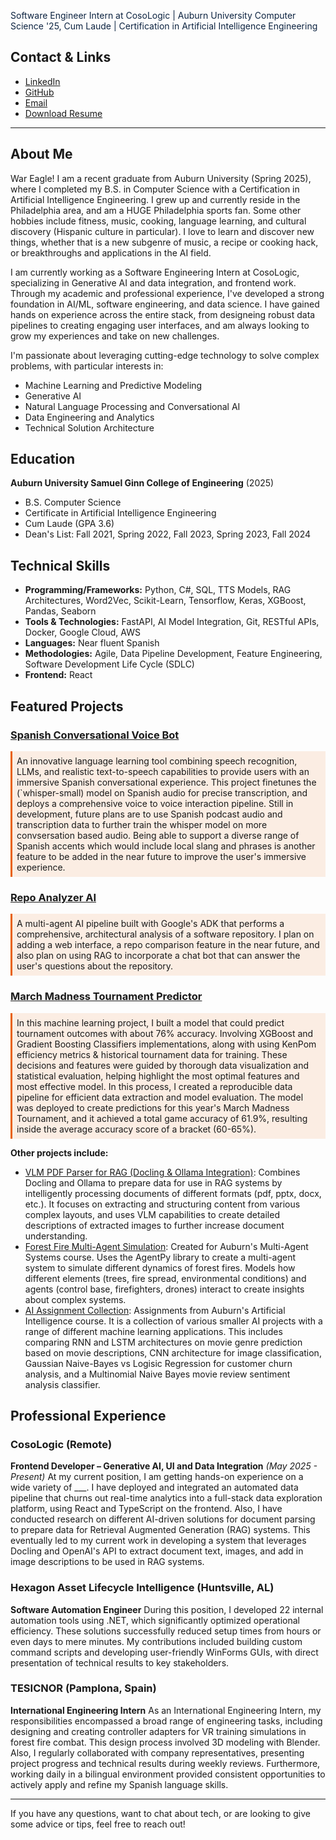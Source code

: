 <style>
  .auburn-header { color: #0C2340; }
  .auburn-link { color: #E86100; }
  .section-divider { border-color: #E86100; }
  .highlight { background-color: rgba(232, 97, 0, 0.1); padding: 0.5em; border-left: 3px solid #E86100; }
</style>

<div class="auburn-header">
  
  Software Engineer Intern at CosoLogic | Auburn University Computer Science '25, Cum Laude | Certification in Artificial Intelligence Engineering
  
</div>

## Contact & Links
- [LinkedIn](https://www.linkedin.com/in/matthew-evitts/)
- [GitHub](https://github.com/mevitts)
- [Email](mailto:martevitts@gmail.com)
- [Download Resume](mevitts717.pdf)
  
---

## About Me
War Eagle! I am a recent graduate from Auburn University (Spring 2025), where I completed my B.S. in Computer Science with a Certification in Artificial Intelligence Engineering. I grew up and currently reside in the Philadelphia area, and am a HUGE Philadelphia sports fan. Some other hobbies include fitness, music, cooking, language learning, and cultural discovery (Hispanic culture in particular). I love to learn and discover new things, whether that is a new subgenre of music, a recipe or cooking hack, or breakthroughs and applications in the AI field.

I am currently working as a Software Engineering Intern at CosoLogic, specializing in Generative AI and data integration, and frontend work. Through my academic and professional experience, I've developed a strong foundation in AI/ML, software engineering, and data science. I have gained hands on experience across the entire stack, from designeing robust data pipelines to creating engaging user interfaces, and am always looking to grow my experiences and take on new challenges.

I'm passionate about leveraging cutting-edge technology to solve complex problems, with particular interests in:
- Machine Learning and Predictive Modeling
- Generative AI
- Natural Language Processing and Conversational AI
- Data Engineering and Analytics
- Technical Solution Architecture

## Education
**Auburn University Samuel Ginn College of Engineering** (2025)
- B.S. Computer Science
- Certificate in Artificial Intelligence Engineering
- Cum Laude (GPA 3.6)
- Dean's List: Fall 2021, Spring 2022, Fall 2023, Spring 2023, Fall 2024

## Technical Skills
- **Programming/Frameworks:** Python, C#, SQL, TTS Models, RAG Architectures, Word2Vec, Scikit-Learn, Tensorflow, Keras, XGBoost, Pandas, Seaborn
- **Tools & Technologies:** FastAPI, AI Model Integration, Git, RESTful APIs, Docker, Google Cloud, AWS
- **Languages:** Near fluent Spanish
- **Methodologies:** Agile, Data Pipeline Development, Feature Engineering, Software Development Life Cycle (SDLC)
- **Frontend:** React

## Featured Projects

### [Spanish Conversational Voice Bot](https://github.com/mevitts/spanish_chat_bot)
<div class="highlight">
An innovative language learning tool combining speech recognition, LLMs, and realistic text-to-speech capabilities to provide users with an immersive Spanish conversational experience. This project finetunes the (`whisper-small) model on Spanish audio for precise transcription, and deploys a comprehensive voice to voice interaction pipeline. Still in development, future plans are to use Spanish podcast audio and transcription data to further train the whisper model on more convsersation based audio. Being able to support a diverse range of Spanish accents which would include local slang and phrases is another feature to be added in the near future to improve the user's immersive experience.

</div>

### [Repo Analyzer AI](https://github.com/mevitts/Repo-Analyzer-AI)
<div class="highlight">
A multi-agent AI pipeline built with Google's ADK that performs a comprehensive, architectural analysis of a software repository. I plan on adding a web interface, a repo comparison feature in the near future, and also plan on using RAG to incorporate a chat bot that can answer the user's questions about the repository.
  
</div>

### [March Madness Tournament Predictor](https://github.com/mevitts/March_Madness)
<div class="highlight">
In this machine learning project, I built a model that could predict tournament outcomes with about 76% accuracy. Involving XGBoost and Gradient Boosting Classifiers implementations, along with using KenPom efficiency metrics & historical tournament data for training. These decisions and features were guided by thorough data visualization and statistical evaluation, helping highlight the most optimal features and most effective model. In this process, I created a reproducible data pipeline for efficient data extraction and model evaluation. The model was deployed to create predictions for this year's March Madness Tournament, and it achieved a total game accuracy of 61.9%, resulting inside the average accuracy score of a bracket (60-65%).
  
</div>

**Other projects include:**
- [VLM PDF Parser for RAG (Docling & Ollama Integration)](https://github.com/mevitts/Docling.VLM.RAGProcessor): Combines Docling and Ollama to prepare data for use in RAG systems by intelligently processing documents of different formats (pdf, pptx, docx, etc.). It focuses on extracting and structuring content from various complex layouts, and uses VLM capabilities to create detailed descriptions of extracted images to further increase document understanding.
- [Forest Fire Multi-Agent Simulation](https://github.com/mevitts/ForestFire_MAS): Created for Auburn's Multi-Agent Systems course. Uses the AgentPy library to create a multi-agent system to simulate different dynamics of forest fires. Models how different elements (trees, fire spread, environmental conditions) and agents (control base, firefighters, drones) interact to create insights about complex systems.
- [AI Assignment Collection](https://github.com/mevitts/AI): Assignments from Auburn's Artificial Intelligence course. It is a collection of various smaller AI projects with a range of different machine learning applications. This includes comparing RNN and LSTM architectures on movie genre prediction based on movie descriptions, CNN architecture for image classification, Gaussian Naive-Bayes vs Logisic Regression for customer churn analysis, and a Multinomial Naive Bayes movie review sentiment analysis classifier.

  
## Professional Experience

### CosoLogic (Remote)
**Frontend Developer – Generative AI, UI and Data Integration** *(May 2025 - Present)*
At my current position, I am getting hands-on experience on a wide variety of ___. I have deployed and integrated an automated data pipeline that churns out real-time analytics into a full-stack data exploration platform, using React and TypeScript on the frontend. Also, I have conducted research on different AI-driven solutions for document parsing to prepare data for Retrieval Augmented Generation (RAG) systems. This eventually led to my current work in developing a system that leverages Docling and OpenAI's API to extract document text, images, and add in image descriptions to be used in RAG systems.

### Hexagon Asset Lifecycle Intelligence (Huntsville, AL)
**Software Automation Engineer**
During this position, I developed 22 internal automation tools using .NET, which significantly optimized operational efficiency. These solutions successfully reduced setup times from hours or even days to mere minutes. My contributions included building custom command scripts and developing user-friendly WinForms GUIs, with direct presentation of technical results to key stakeholders.

### TESICNOR (Pamplona, Spain)
**International Engineering Intern**
As an International Engineering Intern, my responsibilities encompassed a broad range of engineering tasks, including designing and creating controller adapters for VR training simulations in forest fire combat. This design process involved 3D modeling with Blender. Also, I regularly collaborated with company representatives, presenting project progress and technical results during weekly reviews. Furthermore, working daily in a bilingual environment provided consistent opportunities to actively apply and refine my Spanish language skills.

---

If you have any questions, want to chat about tech, or are looking to give some advice or tips, feel free to reach out!
<div style="text-align: center; color: #0C2340;">
</div>
